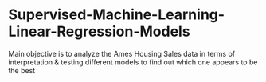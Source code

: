# Supervised-Machine-Learning-Linear-Regression-Models
Main objective is to analyze the Ames Housing Sales data in terms of interpretation &amp; testing different models to find out which one appears to be the best
